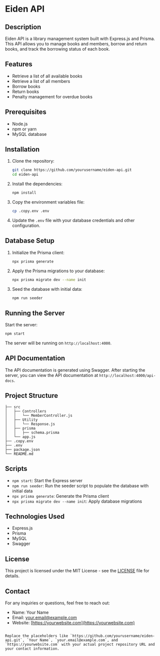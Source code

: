 


# Eiden API

## Description

Eiden API is a library management system built with Express.js and Prisma. This API allows you to manage books and members, borrow and return books, and track the borrowing status of each book.

## Features

- Retrieve a list of all available books
- Retrieve a list of all members
- Borrow books
- Return books
- Penalty management for overdue books

## Prerequisites

- Node.js
- npm or yarn
- MySQL database

## Installation

1. Clone the repository:
   ```bash
   git clone https://github.com/yourusername/eiden-api.git
   cd eiden-api
   ```

2. Install the dependencies:
   ```bash
   npm install
   ```

3. Copy the environment variables file:
   ```bash
   cp .copy.env .env
   ```

4. Update the `.env` file with your database credentials and other configuration.

## Database Setup

1. Initialize the Prisma client:
   ```bash
   npx prisma generate
   ```

2. Apply the Prisma migrations to your database:
   ```bash
   npx prisma migrate dev --name init
   ```

3. Seed the database with initial data:
   ```bash
   npm run seeder
   ```

## Running the Server

Start the server:
```bash
npm start
```

The server will be running on `http://localhost:4000`.

## API Documentation

The API documentation is generated using Swagger. After starting the server, you can view the API documentation at `http://localhost:4000/api-docs`.

## Project Structure

```
├── src
│   ├── Controllers
│   │   └── MemberController.js
│   ├── Utility
│   │   └── Response.js
│   ├── prisma
│   │   ├── schema.prisma
│   └── app.js
├── .copy.env
├── .env
├── package.json
└── README.md
```

## Scripts

- `npm start`: Start the Express server
- `npm run seeder`: Run the seeder script to populate the database with initial data
- `npx prisma generate`: Generate the Prisma client
- `npx prisma migrate dev --name init`: Apply database migrations

## Technologies Used

- Express.js
- Prisma
- MySQL
- Swagger

## License

This project is licensed under the MIT License - see the [LICENSE](LICENSE) file for details.

## Contact

For any inquiries or questions, feel free to reach out:

- Name: Your Name
- Email: your.email@example.com
- Website: [https://yourwebsite.com](https://yourwebsite.com)
```

Replace the placeholders like `https://github.com/yourusername/eiden-api.git`, `Your Name`, `your.email@example.com`, and `https://yourwebsite.com` with your actual project repository URL and your contact information.